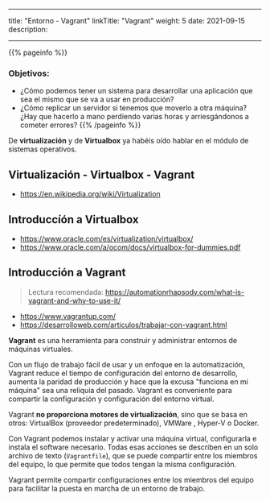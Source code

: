 
---
title: "Entorno - Vagrant"
linkTitle: "Vagrant"
weight: 5
date: 2021-09-15
description: 
  
---

{{% pageinfo %}}
### Objetivos:
* ¿Cómo podemos tener un sistema para desarrollar una aplicación que sea el mismo que se va a usar en producción?
* ¿Cómo replicar un servidor si tenemos que moverlo a otra máquina? ¿Hay que hacerlo a mano perdiendo varias horas y arriesgándonos a cometer errores?
{{% /pageinfo %}}

De **virtualización** y de **Virtualbox** ya habéis oído hablar en el módulo de sistemas operativos.

## Virtualización - Virtualbox - Vagrant

* https://en.wikipedia.org/wiki/Virtualization

## Introduccíón a Virtualbox

* https://www.oracle.com/es/virtualization/virtualbox/
* https://www.oracle.com/a/ocom/docs/virtualbox-for-dummies.pdf

## Introducción a Vagrant

> Lectura recomendada: https://automationrhapsody.com/what-is-vagrant-and-why-to-use-it/

* https://www.vagrantup.com/
* https://desarrolloweb.com/articulos/trabajar-con-vagrant.html

**Vagrant** es una herramienta para construir y administrar entornos de máquinas virtuales.

Con un flujo de trabajo fácil de usar y un enfoque en la automatización, Vagrant reduce el tiempo de configuración del entorno de desarrollo, aumenta la paridad de producción y hace que la excusa "funciona en mi máquina" sea una reliquia del pasado. Vagrant es conveniente para compartir la configuración y configuración del entorno virtual.


Vagrant **no proporciona motores de virtualización**, sino que se basa en otros:  VirtualBox (proveedor predeterminado), VMWare , Hyper-V o Docker.

Con Vagrant podemos instalar y activar una máquina virtual, configurarla e instala el software necesario. Todas esas acciones se describen en un solo archivo de texto (`Vagrantfile`), que se puede compartir entre los miembros del equipo, lo que permite que todos tengan la misma configuración.


Vagrant permite compartir configuraciones entre los miembros del equipo para facilitar la puesta en marcha de un entorno de trabajo.

